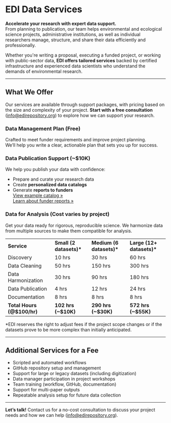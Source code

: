 # EDI Data Services

**Accelerate your research with expert data support.** \
From planning to publication, our team helps environmental and ecological science projects, administrative institutions, as well as individual researchers manage, structure, and share their data efficiently and professionally.

Whether you're writing a proposal, executing a funded project, or working with public-sector data, **EDI offers tailored services** backed by certified infrastructure and experienced data scientists who understand the demands of environmental research.


---


## What We Offer

Our services are available through support packages, with pricing based on the size and complexity of your project. **Start with a free consultation** (info@edirepository.org) to explore how we can support your research.


### Data Management Plan (Free)

Crafted to meet funder requirements and improve project planning. \
We’ll help you write a clear, actionable plan that sets you up for success.


### Data Publication Support (~$10K)

We help you publish your data with confidence:



* Prepare and curate your research data
* Create **personalized data catalogs**
* Generate **reports to funders** \
[View example catalog »](https://edirepository.org/resources/create-a-data-catalog) \
[Learn about funder reports »](https://edirepository.org/resources/reporting-to-funders)


### Data for Analysis (Cost varies by project)

Get your data ready for rigorous, reproducible science. We harmonize data from multiple sources to make them compatible for analysis.


<table>
  <tr>
   <td><strong>Service</strong>
   </td>
   <td><strong>Small (2 datasets)*</strong>
   </td>
   <td><strong>Medium (6 datasets)*</strong>
   </td>
   <td><strong>Large (12+ datasets)*</strong>
   </td>
  </tr>
  <tr>
   <td>Discovery
   </td>
   <td>10 hrs
   </td>
   <td>30 hrs
   </td>
   <td>60 hrs
   </td>
  </tr>
  <tr>
   <td>Data Cleaning
   </td>
   <td>50 hrs
   </td>
   <td>150 hrs
   </td>
   <td>300 hrs
   </td>
  </tr>
  <tr>
   <td>Data Harmonization
   </td>
   <td>30 hrs
   </td>
   <td>90 hrs
   </td>
   <td>180 hrs
   </td>
  </tr>
  <tr>
   <td>Data Publication
   </td>
   <td>4 hrs
   </td>
   <td>12 hrs
   </td>
   <td>24 hrs
   </td>
  </tr>
  <tr>
   <td>Documentation
   </td>
   <td>8 hrs
   </td>
   <td>8 hrs
   </td>
   <td>8 hrs
   </td>
  </tr>
  <tr>
   <td><strong>Total Hours (@$100/hr)</strong>
   </td>
   <td><strong>102 hrs (~$10K)</strong>
   </td>
   <td><strong>290 hrs (~$30K)</strong>
   </td>
   <td><strong>572 hrs (~$55K)</strong>
   </td>
  </tr>
</table>


*EDI reserves the right to adjust fees if the project scope changes or if the datasets prove to be more complex than initially anticipated.


---


## Additional Services for a Fee



* Scripted and automated workflows
* GitHub repository setup and management
* Support for large or legacy datasets (including digitization)
* Data manager participation in project workshops
* Team training (workflow, GitHub, documentation)
* Support for multi-paper outputs
* Repeatable analysis setup for future data collection


---

**Let’s talk!** Contact us for a no-cost consultation to discuss your project needs and how we can help (info@edirepository.org).
